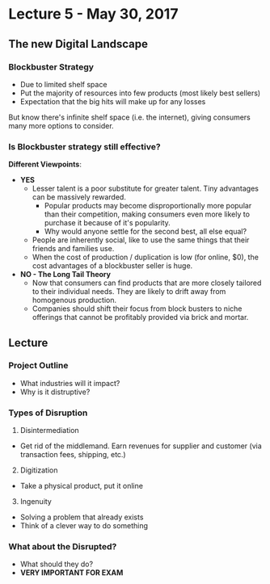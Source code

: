 # Lecture 5 - May 30, 2017

## The new Digital Landscape

### Blockbuster Strategy
- Due to limited shelf space
- Put the majority of resources into few products (most likely best sellers)
- Expectation that the big hits will make up for any losses

But know there's infinite shelf space (i.e. the internet), giving consumers many more options to consider.

### Is Blockbuster strategy still effective?

**Different Viewpoints**:
- **YES**
  - Lesser talent is a poor substitute for greater talent. Tiny advantages can be massively rewarded.
    - Popular products may become disproportionally more popular than their competition, making consumers even more likely to purchase it because of it's popularity.
    - Why would anyone settle for the second best, all else equal?
  - People are inherently social, like to use the same things that their friends and families use.
  - When the cost of production / duplication is low (for online, $0), the cost advantages of a blockbuster seller is huge.
- **NO - The Long Tail Theory**
  - Now that consumers can find products that are more closely tailored to their individual needs. They are likely to drift away from homogenous production.
  - Companies should shift their focus from block busters to niche offerings that cannot be profitably provided via brick and mortar.

## Lecture

### Project Outline
- What industries will it impact?
- Why is it distruptive?

### Types of Disruption
1. Disintermediation
  - Get rid of the middlemand. Earn revenues for supplier and customer (via transaction fees, shipping, etc.)
2. Digitization
  - Take a physical product, put it online
3. Ingenuity
  - Solving a problem that already exists
  - Think of a clever way to do something

### What about the Disrupted?
- What should they do?
- **VERY IMPORTANT FOR EXAM**
